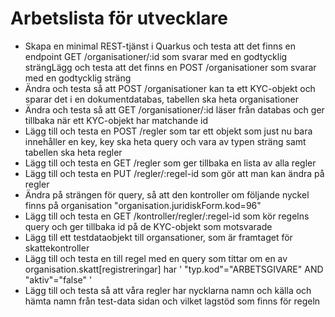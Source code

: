 # Arbetslista för utvecklare
- Skapa en minimal REST-tjänst i Quarkus och testa att det finns en endpoint GET /organisationer/:id som svarar med en godtycklig strängLägg och testa att det finns en POST /organisationer som svarar med en godtycklig sträng
- Ändra och testa så att POST /organisationer kan ta ett KYC-objekt och sparar det i en dokumentdatabas, tabellen ska heta organisationer
- Ändra och testa så att GET /organisationer/:id läser från databas och ger tillbaka när ett KYC-objekt har matchande id
- Lägg till och testa en POST /regler som tar ett objekt som just nu bara innehåller en key, key ska heta query och vara av typen sträng samt tabellen ska heta regler
- Lägg till och testa en GET /regler som ger tillbaka en lista av alla regler
- Lägg till och testa en PUT /regler/:regel-id som gör att man kan ändra på regler
- Ändra på strängen för query, så att den kontroller om följande nyckel finns på organisation "organisation.juridiskForm.kod=96"
- Lägg till och testa en GET /kontroller/regler/:regel-id som kör regelns query och ger tillbaka id på de KYC-objekt som motsvarade
- Lägg till ett testdataobjekt till organsationer, som är framtaget för skattekontroller
- Lägg till och testa en till regel med en query som tittar om en av organisation.skatt[registreringar] har ' "typ.kod"="ARBETSGIVARE" AND "aktiv"="false" '
- Lägg till och testa så att våra regler har nycklarna namn och källa och hämta namn från test-data sidan och  vilket lagstöd som finns för regeln